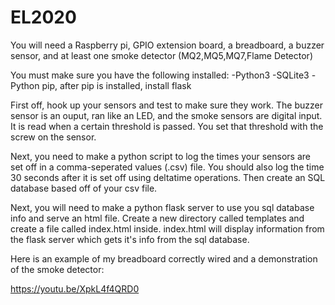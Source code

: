# EL2020
You will need a Raspberry pi, GPIO extension board, a breadboard, a buzzer sensor, and at least one smoke detector (MQ2,MQ5,MQ7,Flame Detector)

You must make sure you have the following installed: -Python3 -SQLite3 -Python pip, after pip is installed, install flask

First off, hook up your sensors and test to make sure they work. The buzzer sensor is an ouput, ran like an LED, and the smoke sensors are digital input. It is read when a certain threshold is passed. You set that threshold with the screw on the sensor.

Next, you need to make a python script to log the times your sensors are set off in a comma-seperated values (.csv) file. You should also log the time 30 seconds after it is set off using deltatime operations. Then create an SQL database based off of your csv file.

Next, you will need to make a python flask server to use you sql database info and serve an html file. Create a new directory called templates and create a file called index.html inside. index.html will display information from the flask server which gets it's info from the sql database.

Here is an example of my breadboard correctly wired and a demonstration of the smoke detector:

https://youtu.be/XpkL4f4QRD0

